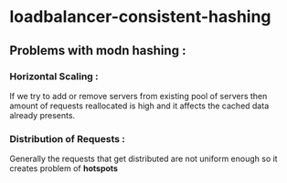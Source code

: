 # loadbalancer-consistent-hashing

## Problems with  modn hashing :
### Horizontal Scaling : 
If we try to add or remove servers from existing pool of servers then amount of requests reallocated is high and it affects the cached data already presents.
### Distribution of Requests :
Generally the requests that get distributed are not uniform enough so it creates problem of <b>hotspots</b>
